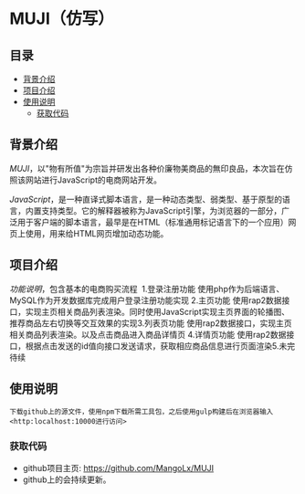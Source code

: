 # MUJI（仿写）



## 目录
* [背景介绍](#背景介绍)
* [项目介绍](#项目介绍)
* [使用说明](#使用说明)
  * [获取代码](#获取代码)

## 背景介绍

*MUJI*，以"物有所值"为宗旨并研发出各种价廉物美商品的無印良品，本次旨在仿照该网站进行JavaScript的电商网站开发。

*JavaScript*，是一种直译式脚本语言，是一种动态类型、弱类型、基于原型的语言，内置支持类型。它的解释器被称为JavaScript引擎，为浏览器的一部分，广泛用于客户端的脚本语言，最早是在HTML（标准通用标记语言下的一个应用）网页上使用，用来给HTML网页增加动态功能。

## 项目介绍

*功能说明*，包含基本的电商购买流程
​	1.登录注册功能
​		使用php作为后端语言、MySQL作为开发数据库完成用户登录注册功能实现
​	2.主页功能
​		使用rap2数据接口，实现主页相关商品列表渲染。同时使用JavaScript实现主页界面的轮播图、推荐商品左右切换等交互效果的实现
​	3.列表页功能
​		使用rap2数据接口，实现主页相关商品列表渲染。以及点击商品进入商品详情页
​	4.详情页功能
​		使用rap2数据接口，根据点击发送的id值向接口发送请求，获取相应商品信息进行页面渲染
​	5.未完待续


## 使用说明
	下载github上的源文件，使用npm下载所需工具包，之后使用gulp构建后在浏览器输入<http:localhost:10000进行访问>


### 获取代码

* github项目主页: <https://github.com/MangoLx/MUJI>
* github上的会持续更新。